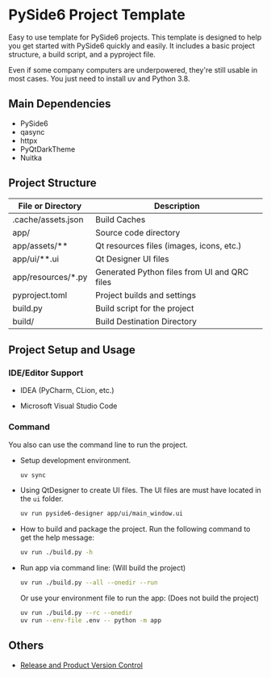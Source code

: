 # PySide6 Project Template

Easy to use template for PySide6 projects.
This template is designed to help you get started with PySide6 quickly and easily.
It includes a basic project structure, a build script, and a pyproject file.

Even if some company computers are underpowered, they're still usable in most cases.
You just need to install uv and Python 3.8.

## Main Dependencies

- PySide6
- qasync
- httpx
- PyQtDarkTheme
- Nuitka

## Project Structure

| File or Directory  | Description                                  |
|--------------------|----------------------------------------------|
| .cache/assets.json | Build Caches                                 |
| app/               | Source code directory                        |
| app/assets/**      | Qt resources files (images, icons, etc.)     |
| app/ui/**.ui       | Qt Designer UI files                         |
| app/resources/*.py | Generated Python files from UI and QRC files |
| pyproject.toml     | Project builds and settings                  |
| build.py           | Build script for the project                 |
| build/             | Build Destination Directory                  |

## Project Setup and Usage

### IDE/Editor Support

- IDEA (PyCharm, CLion, etc.)

- Microsoft Visual Studio Code

### Command

You also can use the command line to run the project.

- Setup development environment.

    ```bash
    uv sync
    ```

- Using QtDesigner to create UI files. The UI files are must have located in the `ui` folder.

    ```bash
    uv run pyside6-designer app/ui/main_window.ui
    ```

- How to build and package the project. Run the following command to get the help message:

    ```bash
    uv run ./build.py -h
    ```

- Run app via command line: (Will build the project)

    ```bash
    uv run ./build.py --all --onedir --run
    ```

  Or use your environment file to run the app: (Does not build the project)

    ```bash
    uv run ./build.py --rc --onedir
    uv run --env-file .env -- python -m app
    ``` 

## Others

- [Release and Product Version Control](docs/publish.md)